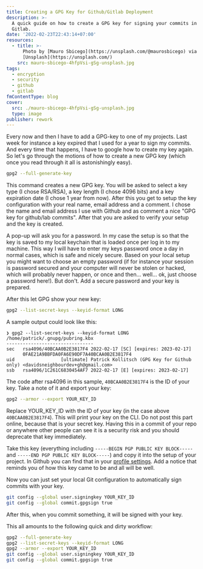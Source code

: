 ```yaml
---
title: Creating a GPG Key for Github/Gitlab Deployment
description: >-
  A quick guide on how to create a GPG key for signing your commits in Github or
  Gitlab.
date: '2022-02-23T22:43:14+07:00'
resources:
  - title: >-
      Photo by [Mauro Sbicego](https://unsplash.com/@maurosbicego) via
      [Unsplash](https://unsplash.com/)
    src: mauro-sbicego-4hfpVsi-gSg-unsplash.jpg
tags:
  - encryption
  - security
  - github
  - gitlab
fmContentType: blog
cover:
  src: ./mauro-sbicego-4hfpVsi-gSg-unsplash.jpg
  type: image
publisher: rework
---
```


Every now and then I have to add a GPG-key to one of my projects. Last week for instance a key expired that I used for a year to sign my commits. And every time that happens, I have to google how to create my key again. So let's go through the motions of how to create a new GPG key (which once you read through it all is astonishingly easy).

```bash {lineAnchors=code1}
gpg2 --full-generate-key
```

This command creates a new GPG key. You will be asked to select a key type (I chose RSA/RSA), a key length (I chose 4096 bits) and a key expiration date (I chose 1 year from now). After this you get to setup the key configuration with your real name, email address and a comment. I chose the name and email address I use with Github and as comment a nice "GPG key for github/lab commits". After that you are asked to verify your setup and the key is created.

A pop-up will ask you for a password. In my case the setup is so that the key is saved to my local keychain that is loaded once per log in to my machine. This way I will have to enter my keys password once a day in normal cases, which is safe and nicely secure. Based on your local setup you might want to choose an empty password (if for instance your session is password secured and your computer will never be stolen or hacked, which will probably never happen, or once and then… well… ok, just choose a password here!). But don't. Add a secure password and your key is prepared.

After this let GPG show your new key:

```bash {lineAnchors=code2}
gpg2 --list-secret-keys --keyid-format LONG
```

A sample output could look like this:

```plaintext {lineAnchors=code3}
❯ gpg2 --list-secret-keys --keyid-format LONG
/home/patrick/.gnupg/pubring.kbx
--------------------------------
sec   rsa4096/40BCAA0B2E3817F4 2022-02-17 [SC] [expires: 2023-02-17]
      0FAE21A9BBFDA0FA6E90DF7A40BCAA0B2E3817F4
uid                 [ultimate] Patrick Kollitsch (GPG Key for Github only) <davidsneighbourdev+gh@gmail.com>
ssb   rsa4096/1C261C6830454AF7 2022-02-17 [E] [expires: 2023-02-17]
```

The code after rsa4096 in this sample, `40BCAA0B2E3817F4` is the ID of your key. Take a note of it and export your key:

```bash {lineAnchors=code4}
gpg2 --armor --export YOUR_KEY_ID
```

Replace YOUR\_KEY\_ID with the ID of your key (in the case above `40BCAA0B2E3817F4`). This will print your key on the CLI. Do not post this part online, because that is your secret key. Having this in a commit of your repo or anywhere other people can see it is a security risk and you should deprecate that key immediately.

Take this key (everything including `-----BEGIN PGP PUBLIC KEY BLOCK-----` and `-----END PGP PUBLIC KEY BLOCK-----`) and copy it into the setup of your project. In Github you can find that in your [profile settings](https://github.com/settings/keys). Add a notice that reminds you of how this key came to be and all will be well.

Now you can just set your local Git configuration to automatically sign commits with your key.

```bash {lineAnchors=code5}
git config --global user.signingkey YOUR_KEY_ID
git config --global commit.gpgsign true
```

After this, when you commit something, it will be signed with your key.

This all amounts to the following quick and dirty workflow:

```bash {lineAnchors=code6}
gpg2 --full-generate-key
gpg2 --list-secret-keys --keyid-format LONG
gpg2 --armor --export YOUR_KEY_ID
git config --global user.signingkey YOUR_KEY_ID
git config --global commit.gpgsign true
```
